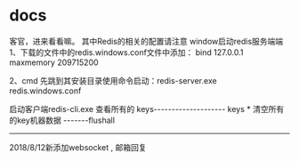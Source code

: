# docs
客官，进来看看嘛。
其中Redis的相关的配置请注意
window启动redis服务端端 
1、下载的文件中的redis.windows.conf文件中添加：
bind 127.0.0.1
maxmemory 209715200

2、cmd 先跳到其安装目录使用命令启动：redis-server.exe redis.windows.conf


启动客户端redis-cli.exe
查看所有的 keys-------------------- keys *
清空所有的key机器数据 -------flushall

----------------------------------
2018/8/12新添加websocket , 邮箱回复